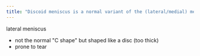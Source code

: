 ```yaml
---
title: "Discoid meniscus is a normal variant of the (lateral/medial) meniscus - what does it look like? - why is it important"
---
```

lateral meniscus
- not the normal &quot;C shape&quot; but shaped like a disc (too thick)
- prone to tear

